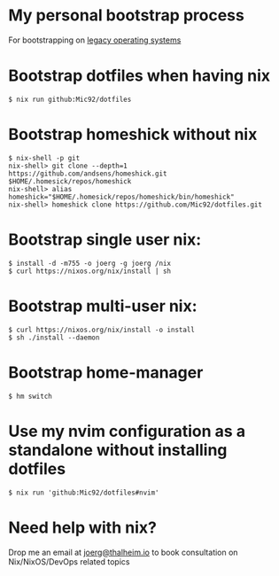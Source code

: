 # My personal bootstrap process

For bootstrapping on
[legacy operating systems](https://github.com/Mic92/dotfiles/wiki#bootstrap-for-legacy-operating-systems)

# Bootstrap dotfiles when having nix

```console
$ nix run github:Mic92/dotfiles
```

# Bootstrap homeshick without nix

```console
$ nix-shell -p git
nix-shell> git clone --depth=1 https://github.com/andsens/homeshick.git $HOME/.homesick/repos/homeshick
nix-shell> alias homeshick="$HOME/.homesick/repos/homeshick/bin/homeshick"
nix-shell> homeshick clone https://github.com/Mic92/dotfiles.git
```

# Bootstrap single user nix:

```console
$ install -d -m755 -o joerg -g joerg /nix
$ curl https://nixos.org/nix/install | sh
```

# Bootstrap multi-user nix:

```console
$ curl https://nixos.org/nix/install -o install
$ sh ./install --daemon
```

# Bootstrap home-manager

```console
$ hm switch
```

# Use my nvim configuration as a standalone without installing dotfiles

```console
$ nix run 'github:Mic92/dotfiles#nvim'
```

# Need help with nix?

Drop me an email at joerg@thalheim.io to book consultation on Nix/NixOS/DevOps
related topics
